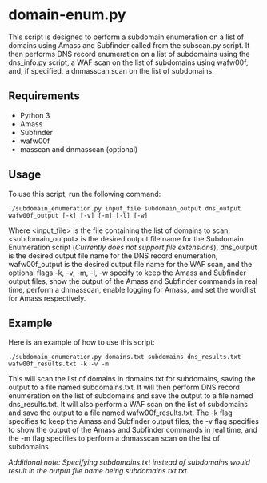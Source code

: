 # domain-enum.py
This script is designed to perform a subdomain enumeration on a list of domains using Amass and Subfinder called from the subscan.py script. It then performs DNS record enumeration on a list of subdomains using the dns_info.py script, a WAF scan on the list of subdomains using wafw00f, and, if specified, a dnmasscan scan on the list of subdomains.
    
## Requirements

* Python 3
* Amass
* Subfinder
* wafw00f
* masscan and dnmasscan (optional)

## Usage

To use this script, run the following command:

    ./subdomain_enumeration.py input_file subdomain_output dns_output wafw00f_output [-k] [-v] [-m] [-l] [-w]

Where <input_file> is the file containing the list of domains to scan, <subdomain_output> is the desired output file name for the Subdomain Enumeration script (*Currently does not support file extensions*), dns_output is the desired output file name for the DNS record enumeration, wafw00f_output is the desired output file name for the WAF scan, and the optional flags -k, -v, -m, -l, -w specify to keep the Amass and Subfinder output files, show the output of the Amass and Subfinder commands in real time, perform a dnmasscan, enable logging for Amass, and set the wordlist for Amass respectively.

## Example

Here is an example of how to use this script:

    ./subdomain_enumeration.py domains.txt subdomains dns_results.txt wafw00f_results.txt -k -v -m

This will scan the list of domains in domains.txt for subdomains, saving the output to a file named subdomains.txt. It will then perform DNS record enumeration on the list of subdomains and save the output to a file named dns_results.txt. It will also perform a WAF scan on the list of subdomains and save the output to a file named wafw00f_results.txt. The -k flag specifies to keep the Amass and Subfinder output files, the -v flag specifies to show the output of the Amass and Subfinder commands in real time, and the -m flag specifies to perform a dnmasscan scan on the list of subdomains.

*Additional note: Specifying subdomains.txt instead of subdomains would result in the output file name being subdomains.txt.txt*
